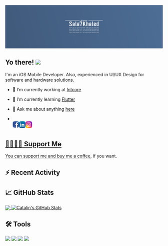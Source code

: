 <img src="/src/Cover.png" alt="Demo"/>

## Yo there! <img src="https://raw.githubusercontent.com/MartinHeinz/MartinHeinz/master/wave.gif" width="30px"> 
I'm an iOS Mobile Developer. Also, experienced in UI/UX Design for software and hardware solutions.
- 🔭 I’m currently working at [Intcore](https://intcore.com)
- 🌱 I’m currently learning [Flutter](https://flutter.dev)
- 💬 Ask me about anything [here](https://github.com/sala7khaled/sala7khaled/issues)

- <br/> <a href="https://www.facebook.com/salahhkhaled"> <img align="left" alt="Salah Khaled | Facebook" width="20px" src="https://github.com/alfayedoficial/alfayedoficial/blob/master/005-facebook.png?raw=true" /> <a href="https://www.linkedin.com/in/sala7khaled"> <img align="left" alt="Salah Khaled | LinkedIn" width="21px" src="https://github.com/alfayedoficial/alfayedoficial/blob/master/006-linkedin.png?raw=true" />
<a href="https://www.instagram.com/sala7khaled/"> <img align="left" alt="Salah Khaled | Instagram " width="21px" src="https://github.com/alfayedoficial/alfayedoficial/blob/master/003-instagram.png?raw=true" />
<br/>

## 🤜🏻🤛🏻 Support Me

You can support me and [buy me a coffee][3], if you want.

## ⚡️ Recent Activity

## 📈 GitHub Stats

<a href="https://github.com/sala7khaled/sala7khaled">
  <img align="center" src="https://github-readme-stats.vercel.app/api/top-langs/?username=sala7khaled&hide=java,html&title_color=ffffff&text_color=c9cacc&icon_color=2bbc8a&bg_color=1d1f21" />
</a>

<a href="https://github.com/sala7khaled/sala7khaled">
  <img align="center" src="https://github-readme-stats.vercel.app/api?username=sala7khaled&show_icons=true&line_height=27&count_private=true&title_color=ffffff&text_color=c9cacc&icon_color=2bbc8a&bg_color=1d1f21" alt="Catalin's GitHub Stats" />
</a>

## 🛠 Tools 
<code><img height="30" src="https://2.bp.blogspot.com/-tzm1twY_ENM/XlCRuI0ZkRI/AAAAAAAAOso/BmNOUANXWxwc5vwslNw3WpjrDlgs9PuwQCLcBGAsYHQ/s1600/pasted%2Bimage%2B0.png"></code>
<code><img height="30" src="https://www.apkmirror.com/wp-content/uploads/2020/06/91/5ee85ad3f2a41.png"></code>
<code><img height="30" src="https://cdn.pixabay.com/photo/2015/11/27/10/55/photoshop-1065296_960_720.jpg"></code>
<code><img height="30" src="https://upload.wikimedia.org/wikipedia/commons/thumb/f/fb/Adobe_Illustrator_CC_icon.svg/1200px-Adobe_Illustrator_CC_icon.svg.png"></code>

[1]: linkedin.com/in/sala7khaled
[2]: facebook.com/salahhkhaled
[3]: https://www.paypal.com/paypalme/Sala7KhaledSK
